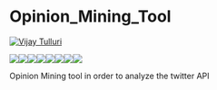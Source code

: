 # Opinion_Mining_Tool


[![Vijay Tulluri](https://img.shields.io/badge/Vijay-Tulluri-red.svg)](https://vijaytulluri.com/)

[![](https://sourcerer.io/fame/tullurivijay/tullurivijay/Opinion_Mining_Tool/images/0)](https://sourcerer.io/fame/tullurivijay/tullurivijay/Opinion_Mining_Tool/links/0)[![](https://sourcerer.io/fame/tullurivijay/tullurivijay/Opinion_Mining_Tool/images/1)](https://sourcerer.io/fame/tullurivijay/tullurivijay/Opinion_Mining_Tool/links/1)[![](https://sourcerer.io/fame/tullurivijay/tullurivijay/Opinion_Mining_Tool/images/2)](https://sourcerer.io/fame/tullurivijay/tullurivijay/Opinion_Mining_Tool/links/2)[![](https://sourcerer.io/fame/tullurivijay/tullurivijay/Opinion_Mining_Tool/images/3)](https://sourcerer.io/fame/tullurivijay/tullurivijay/Opinion_Mining_Tool/links/3)[![](https://sourcerer.io/fame/tullurivijay/tullurivijay/Opinion_Mining_Tool/images/4)](https://sourcerer.io/fame/tullurivijay/tullurivijay/Opinion_Mining_Tool/links/4)[![](https://sourcerer.io/fame/tullurivijay/tullurivijay/Opinion_Mining_Tool/images/5)](https://sourcerer.io/fame/tullurivijay/tullurivijay/Opinion_Mining_Tool/links/5)[![](https://sourcerer.io/fame/tullurivijay/tullurivijay/Opinion_Mining_Tool/images/6)](https://sourcerer.io/fame/tullurivijay/tullurivijay/Opinion_Mining_Tool/links/6)[![](https://sourcerer.io/fame/tullurivijay/tullurivijay/Opinion_Mining_Tool/images/7)](https://sourcerer.io/fame/tullurivijay/tullurivijay/Opinion_Mining_Tool/links/7)

Opinion Mining tool in order to analyze the twitter API
